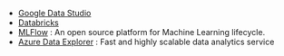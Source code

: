 - [Google Data Studio](https://datastudio.google.com/u/0/navigation/reporting)
- [Databricks](https://databricks.com/)
- [MLFlow](https://mlflow.org/) : An open source platform for Machine Learning lifecycle.
- [Azure Data Explorer](https://azure.microsoft.com/en-us/services/data-explorer/) : Fast and highly scalable data analytics service                                                                              

